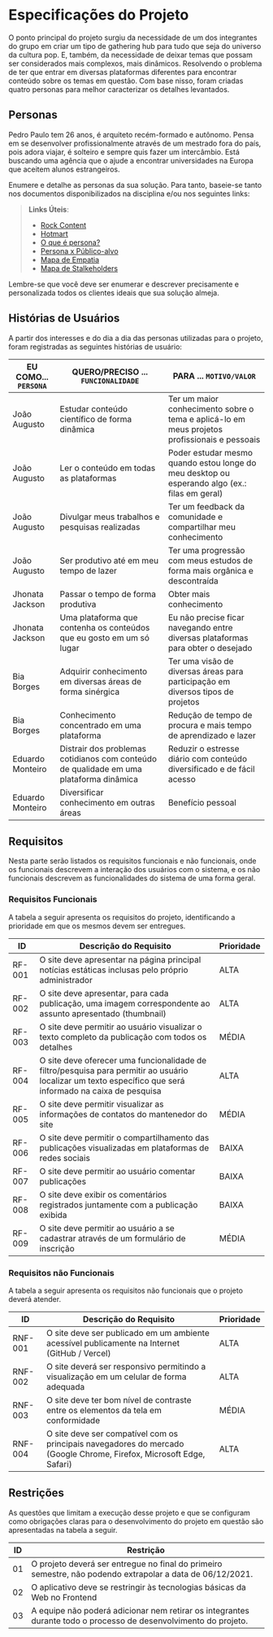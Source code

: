 # Especificações do Projeto

O ponto principal do projeto surgiu da necessidade de um dos integrantes do grupo em criar um tipo de gathering hub para tudo que seja do universo da cultura pop. E, também, da necessidade de deixar temas que possam ser considerados mais complexos, mais dinâmicos. Resolvendo o problema de ter que entrar em diversas plataformas diferentes para encontrar conteúdo sobre os temas em questão. Com base nisso, foram criadas quatro personas para melhor caracterizar os detalhes levantados.

## Personas

Pedro Paulo tem 26 anos, é arquiteto recém-formado e autônomo. Pensa em se desenvolver profissionalmente através de um mestrado fora do país, pois adora viajar, é solteiro e sempre quis fazer um intercâmbio. Está buscando uma agência que o ajude a encontrar universidades na Europa que aceitem alunos estrangeiros.

Enumere e detalhe as personas da sua solução. Para tanto, baseie-se tanto nos documentos disponibilizados na disciplina e/ou nos seguintes links:

> **Links Úteis**:
> - [Rock Content](https://rockcontent.com/blog/personas/)
> - [Hotmart](https://blog.hotmart.com/pt-br/como-criar-persona-negocio/)
> - [O que é persona?](https://resultadosdigitais.com.br/blog/persona-o-que-e/)
> - [Persona x Público-alvo](https://flammo.com.br/blog/persona-e-publico-alvo-qual-a-diferenca/)
> - [Mapa de Empatia](https://resultadosdigitais.com.br/blog/mapa-da-empatia/)
> - [Mapa de Stalkeholders](https://www.racecomunicacao.com.br/blog/como-fazer-o-mapeamento-de-stakeholders/)
>
Lembre-se que você deve ser enumerar e descrever precisamente e personalizada todos os clientes ideais que sua solução almeja.

## Histórias de Usuários

A partir dos interesses e do dia a dia das personas utilizadas para o projeto, foram registradas as seguintes histórias de usuário:

|EU COMO... `PERSONA`| QUERO/PRECISO ... `FUNCIONALIDADE` |PARA ... `MOTIVO/VALOR`                 |
|--------------------|------------------------------------|----------------------------------------|
|João Augusto        | Estudar conteúdo científico de forma dinâmica |Ter um maior conhecimento sobre o tema e aplicá-lo em meus projetos profissionais e pessoais|
|João Augusto        |Ler o conteúdo em todas as plataformas| Poder estudar mesmo quando estou longe do meu desktop ou esperando algo (ex.: filas em geral)|
|João Augusto        | Divulgar meus trabalhos e pesquisas realizadas | Ter um feedback da comunidade e compartilhar meu conhecimento               |
|João Augusto        | Ser produtivo até em meu tempo de lazer | Ter uma progressão com meus estudos de forma mais orgânica e descontraída|
|Jhonata Jackson     | Passar o tempo de forma produtiva       | Obter mais conhecimento |
|Jhonata Jackson     | Uma plataforma que contenha os conteúdos que eu gosto em um só lugar |Eu não precise ficar navegando entre diversas plataformas para obter o desejado |
|Bia Borges          | Adquirir conhecimento em diversas áreas de forma sinérgica| Ter uma visão de diversas áreas para participação em diversos tipos de projetos |
|Bia Borges          | Conhecimento concentrado em uma plataforma  | Redução de tempo de procura e mais tempo de aprendizado e lazer |
|Eduardo Monteiro    | Distrair dos problemas cotidianos com conteúdo de qualidade em uma plataforma dinâmica| Reduzir o estresse diário com conteúdo diversificado e de fácil acesso|
|Eduardo Monteiro    | Diversificar conhecimento em outras áreas | Benefício pessoal |

## Requisitos

Nesta parte serão listados os requisitos funcionais e não funcionais, onde os funcionais descrevem a interação dos usuários com o sistema, e os não funcionais descrevem as funcionalidades do sistema de uma forma geral.

### Requisitos Funcionais

A tabela a seguir apresenta os requisitos do projeto, identificando a prioridade em que os mesmos devem ser entregues.

|  ID      | Descrição do Requisito  | Prioridade |
|----------|-----------------------------------------|----|
|RF-001    | O site deve apresentar na página principal notícias estáticas inclusas pelo próprio administrador | ALTA |
|RF-002    | O site deve apresentar, para cada publicação, uma imagem correspondente ao assunto apresentado (thumbnail) | ALTA |
|RF-003    | O site deve permitir ao usuário visualizar o texto completo da publicação com todos os detalhes  | MÉDIA |
|RF-004    | O site deve oferecer uma funcionalidade de filtro/pesquisa para permitir ao usuário localizar um texto específico que será informado na caixa de pesquisa  | ALTA |
|RF-005    | O site deve permitir visualizar as informações de contatos do mantenedor do site  | MÉDIA |
|RF-006    | O site deve permitir o compartilhamento das publicações visualizadas em plataformas de redes sociais  | BAIXA |
|RF-007    | O site deve permitir ao usuário comentar publicações  | BAIXA |
|RF-008    | O site deve exibir os comentários registrados juntamente com a publicação exibida  | BAIXA |
|RF-009    | O site deve permitir ao usuário a se cadastrar através de um formulário de inscrição  | MÉDIA |

### Requisitos não Funcionais

A tabela a seguir apresenta os requisitos não funcionais que o projeto deverá atender.

|ID       | Descrição do Requisito  |Prioridade |
|-------  |-------------------------|----|
|RNF-001| O site deve ser publicado em um ambiente acessível publicamente na Internet (GitHub / Vercel) | ALTA | 
|RNF-002| O site deverá ser responsivo permitindo a visualização em um celular de forma adequada | ALTA | 
|RNF-003| O site deve ter bom nível de contraste entre os elementos da tela em conformidade |  MÉDIA | 
|RNF-004| O site deve ser compatível com os principais navegadores do mercado (Google Chrome, Firefox, Microsoft Edge, Safari) |  ALTA | 

## Restrições

As questões que limitam a execução desse projeto e que se configuram como obrigações claras para o desenvolvimento do projeto em questão são apresentadas na tabela a seguir.

|ID| Restrição                                             |
|--|-------------------------------------------------------|
|01| O projeto deverá ser entregue no final do primeiro semestre, não podendo extrapolar a data de 06/12/2021. |
|02| O aplicativo deve se restringir às tecnologias básicas da Web no Frontend|
|03| A equipe não poderá adicionar nem retirar os integrantes durante todo o processo de desenvolvimento do projeto. |

